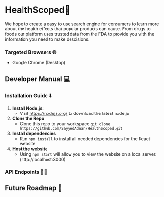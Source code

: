 # HealthScoped🔎

We hope to create a easy to use search engine for consumers to learn more about the health effects that popular products can cause. From drugs to foods our platform uses trusted data from the FDA to provide you with the information you need to make descisions.


### Targeted Browsers 🌐
- Google Chrome (Desktop) 

## Developer Manual 💻
### Installation Guide ⬇️
1. **Install Node.js**:
   - Visit https://nodejs.org/ to download the latest node.js
2. **Clone the Repo**
    - Clone this repo to your workspace `git clone https://github.com/SayyedAdnan/HealthScoped.git`
3. **Install dependencies**
    - Run `npm install` to install all needed dependencies for the React website
4. **Host the website**
    - Using `npm start` will allow you to view the website on a local server. (http://localhost:3000)
### API Endpoints 🧑‍💻
## Future Roadmap 🚧
